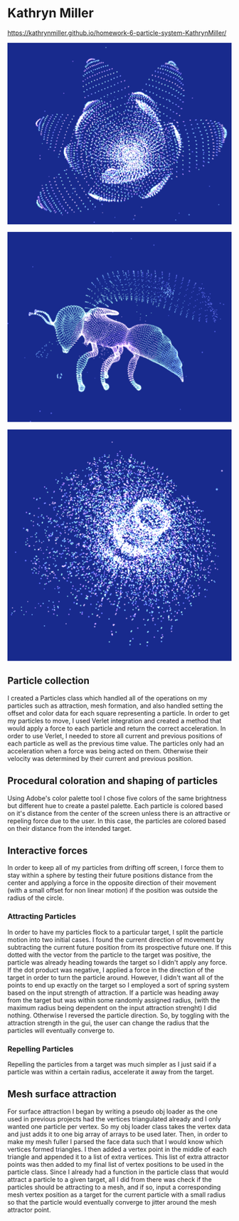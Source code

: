 
# Kathryn Miller

https://kathrynmiller.github.io/homework-6-particle-system-KathrynMiller/

![](lotus.png)

![](bee.png)

![](rose.png)


## Particle collection

I created a Particles class which handled all of the operations on my particles such as attraction, mesh formation, and also handled setting the offset and color data for each square representing a particle. In order to get my particles to move, I used Verlet integration and created a method that would apply a force to each particle and return the correct acceleration. In order to use Verlet, I needed to store all current and previous positions of each particle as well as the previous time value. The particles only had an acceleration when a force was being acted on them. Otherwise their velocity was determined by their current and previous position.


## Procedural coloration and shaping of particles

Using Adobe's color palette tool I chose five colors of the same brightness but different hue to create a pastel palette. Each particle is colored based on it's distance from the center of the screen unless there is an attractive or repeling force due to the user. In this case, the particles are colored based on their distance from the intended target. 

## Interactive forces

In order to keep all of my particles from drifting off screen, I force them to stay within a sphere by testing their future positions distance from the center and applying a force in the opposite direction of their movement (with a small offset for non linear motion) if the position was outside the radius of the circle. 

### Attracting Particles

In order to have my particles flock to a particular target, I split the particle motion into two initial cases. I found the current direction of movement by subtracting the current future position from its prospective future one. If this dotted with the vector from the particle to the target was positive, the particle was already heading towards the target so I didn't apply any force. If the dot product was negative, I applied a force in the direction of the target in order to turn the particle around. However, I didn't want all of the points to end up exactly on the target so I employed a sort of spring system based on the input strength of attraction. If a particle was heading away from the target but was within some randomly assigned radius, (with the maximum radius being dependent on the input attraction strenght) I did nothing. Otherwise I reversed the particle direction. So, by toggling with the attraction strength in the gui, the user can change the radius that the particles will eventually converge to. 

### Repelling Particles

Repelling the particles from a target was much simpler as I just said if a particle was within a certain radius, accelerate it away from the target.



## Mesh surface attraction

For surface attraction I began by writing a pseudo obj loader as the one used in previous projects had the vertices triangulated already and I only wanted one particle per vertex. So my obj loader class takes the vertex data and just adds it to one big array of arrays to be used later. Then, in order to make my mesh fuller I parsed the face data such that I would know which vertices formed triangles. I then added a vertex point in the middle of each triangle and appended it to a list of extra vertices. This list of extra attractor points was then added to my final list of vertex positions to be used in the particle class. Since I already had a function in the particle class that would attract a particle to a given target, all I did from there was check if the particles should be attracting to a mesh, and if so, input a corresponding mesh vertex position as a target for the current particle with a small radius so that the particle would eventually converge to jitter around the mesh attractor point.
